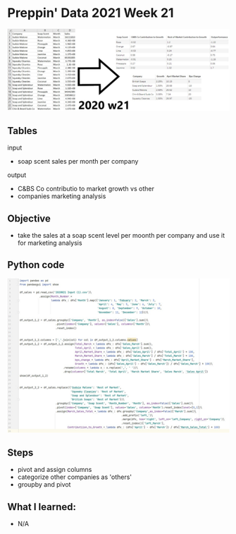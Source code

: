 # Preppin' Data 2021 Week 21
<img src='2020 w21.jpg?raw=true' alt="Python code for bonus charts">

## Tables
input
* soap scent sales per month per company 

output
* C&BS Co contributio to market growth vs other
* companies marketing analysis 

## Objective
* take the sales at a soap scent level per moonth per company and use it for marketing analysis

## Python code
<a href="solution.py">
<img src='code snippit.jpg?raw=true' alt="Python code">
</a>

##  Steps
* pivot and assign columns
* categorize other companies as 'others' 
* groupby and pivot


## What I learned:
* N/A
